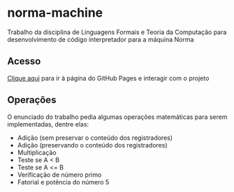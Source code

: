 # norma-machine
Trabalho da disciplina de Linguagens Formais e Teoria da Computação para desenvolvimento de código interpretador para a máquina Norma

## Acesso
[Clique aqui](https://ellyzeul.github.io/norma-machine/) para ir à página do GitHub Pages e interagir com o projeto

## Operações
O enunciado do trabalho pedia algumas operações matemáticas para serem implementadas, dentre elas:
- Adição (sem preservar o conteúdo dos registradores)
- Adição (preservando o conteúdo dos registradores)
- Multiplicação
- Teste se A < B
- Teste se A <= B
- Verificação de número primo
- Fatorial e potência do número 5